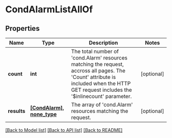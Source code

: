 # CondAlarmListAllOf

## Properties
Name | Type | Description | Notes
------------ | ------------- | ------------- | -------------
**count** | **int** | The total number of &#39;cond.Alarm&#39; resources matching the request, accross all pages. The &#39;Count&#39; attribute is included when the HTTP GET request includes the &#39;$inlinecount&#39; parameter. | [optional] 
**results** | [**[CondAlarm], none_type**](CondAlarm.md) | The array of &#39;cond.Alarm&#39; resources matching the request. | [optional] 

[[Back to Model list]](../README.md#documentation-for-models) [[Back to API list]](../README.md#documentation-for-api-endpoints) [[Back to README]](../README.md)



